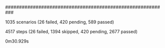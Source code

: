 
###########################################################

1035 scenarios (26 failed, 420 pending, 589 passed)

4517 steps (26 failed, 1394 skipped, 420 pending, 2677 passed)

0m30.929s

